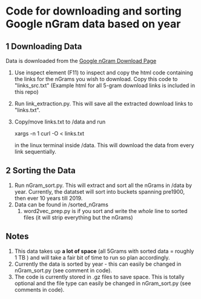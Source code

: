 # Code for downloading and sorting Google nGram data based on year


## 1 Downloading Data

Data is downloaded from the [Google nGram Download Page](http://storage.googleapis.com/books/ngrams/books/datasetsv2.html)

1) Use inspect element (F11) to inspect and copy the html code containing the links for the nGrams you wish to download. Copy this code to "links_src.txt" (Example html for all 5-gram download links is included in this repo)
2) Run link_extraction.py. This will save all the extracted download links to "links.txt".
3) Copy/move links.txt to /data and run
    
    xargs -n 1 curl -O < links.txt

    
    in the linux terminal inside /data. This will download the data from every link sequentially.

## 2 Sorting the Data

1) Run nGram_sort.py. This will extract and sort all the nGrams in /data by year. Currently, the datatset will sort into buckets spanning pre1900, then ever 10 years till 2019. 
2) Data can be found in /sorted_nGrams
   1) word2vec_prep.py is if you sort and write the *whole* line to sorted files (it will strip everything but the nGrams)

## Notes

1) This data takes up **a lot of space** (all 5Grams with sorted data = roughly 1 TB ) and will take a fair bit of time to run so plan accordingly.
2) Currently the data is sorted by year - this can easily be changed in nGram_sort.py (see comment in code).
3) The code is currently stored in .gz files to save space. This is totally optional and the file type can easily be changed in nGram_sort.py (see comments in code).